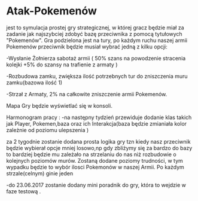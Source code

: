 # Atak-Pokemenów

jest to symulacja prostej gry strategicznej, w której gracz będzie miał za zadanie jak najszybciej zdobyć bazę przeciwnika z pomocą tytułowych "Pokemenów". 
Gra podzielona jest na tury, po każdym ruchu naszej armii Pokemenów przeciwnik będzie musiał wybrać jedną z kilku opcji:

-Wysłanie Żołnierza sabotaż armii ( 50% szans na powodzenie stracenia kolejki +5% do szansy na trafienie z armaty )

-Rozbudowa zamku, zwiększa ilość potrzebnych tur do zniszczenia muru zamku(bazowa ilość 1)

-Strzał z Armaty, 2% na całkowite zniszczenie armii Pokemenów.

Mapa Gry będzie wyświetlać się w konsoli.

Harmonogram pracy :
-na następny tydzień przewiduje dodanie klas takich jak Player, Pokemen,baza oraz ich Interakcja(baza będzie zmianiała kolor zależnie od poziomu ulepszenia )

za 2 tygodnie zostanie dodana prosta logika gry tzn kiedy nasz przeciwnik będzie wybierał opcje mniej losowo,np  gdy zbliżymy się za bardzo do bazy to  bardziej będzie mu zależało na strzelaniu do nas niż rozbudowie o kolejnych poziomów murów. Zostaną dodane poziomy trudności, w tym wypadku będzie to wybór ilosci Pokemonów w naszej Armii. Po każdym strzale(celnym) ginie jeden 

-do 23.06.2017 zostanie dodany mini poradnik do gry, która to wejdzie w faze testową .
